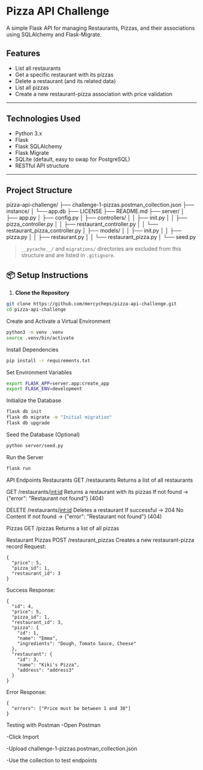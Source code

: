 #  Pizza API Challenge

A simple Flask API for managing Restaurants, Pizzas, and their associations using SQLAlchemy and Flask-Migrate.

## Features

- List all restaurants
- Get a specific restaurant with its pizzas
- Delete a restaurant (and its related data)
- List all pizzas
- Create a new restaurant-pizza association with price validation

---

##  Technologies Used

- Python 3.x
- Flask
- Flask SQLAlchemy
- Flask Migrate
- SQLite (default, easy to swap for PostgreSQL)
- RESTful API structure

---

##  Project Structure

pizza-api-challenge/
├── challenge-1-pizzas.postman_collection.json
├── instance/
│ └── app.db
├── LICENSE
├── README.md
├── server/
│ ├── app.py
│ ├── config.py
│ ├── controllers/
│ │ ├── init.py
│ │ ├── pizza_controller.py
│ │ ├── restaurant_controller.py
│ │ └── restaurant_pizza_controller.py
│ ├── models/
│ │ ├── init.py
│ │ ├── pizza.py
│ │ ├── restaurant.py
│ │ └── restaurant_pizza.py
│ └── seed.py




>  `__pycache__/` and `migrations/` directories are excluded from this structure and are  listed in `.gitignore`.



## 📦 Setup Instructions

1. **Clone the Repository**

```bash
git clone https://github.com/mercycheps/pizza-api-challenge.git
cd pizza-api-challenge
```


Create and Activate a Virtual Environment

```bash
python3 -m venv .venv
source .venv/bin/activate
```

Install Dependencies

```bash
pip install -r requirements.txt
```
Set Environment Variables

```bash
export FLASK_APP=server.app:create_app
export FLASK_ENV=development
```

Initialize the Database
```bash
flask db init
flask db migrate -m "Initial migration"
flask db upgrade
```
Seed the Database (Optional)

```bash
python server/seed.py
```

Run the Server

```bash
flask run
```

API Endpoints
Restaurants
GET /restaurants
Returns a list of all restaurants

GET /restaurants/<int:id>
Returns a restaurant with its pizzas
If not found → {"error": "Restaurant not found"} (404)

DELETE /restaurants/<int:id>
Deletes a restaurant
If successful → 204 No Content
If not found → {"error": "Restaurant not found"} (404)

Pizzas
GET /pizzas
Returns a list of all pizzas

Restaurant Pizzas
POST /restaurant_pizzas
Creates a new restaurant-pizza record
Request:
```
{
  "price": 5,
  "pizza_id": 1,
  "restaurant_id": 3
}
```
Success Response:
```
{
  "id": 4,
  "price": 5,
  "pizza_id": 1,
  "restaurant_id": 3,
  "pizza": {
    "id": 1,
    "name": "Emma",
    "ingredients": "Dough, Tomato Sauce, Cheese"
  },
  "restaurant": {
    "id": 3,
    "name": "Kiki's Pizza",
    "address": "address3"
  }
}
```
Error Response:
```
{
  "errors": ["Price must be between 1 and 30"]
}
```

Testing with Postman
-Open Postman

-Click Import

-Upload challenge-1-pizzas.postman_collection.json

-Use the collection to test endpoints




